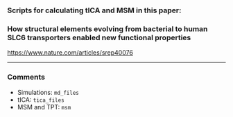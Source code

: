 
### Scripts for calculating tICA and MSM in this paper:

###     How structural elements evolving from bacterial to human SLC6 transporters enabled new functional properties 

<a href="https://www.nature.com/articles/srep40076">https://www.nature.com/articles/srep40076</a>

------

### Comments
   * Simulations: `md_files`  
   * tICA: `tica_files`  
   * MSM and TPT: `msm`  

